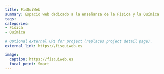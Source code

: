 ```yaml
---
title: FisQuiWeb
summary: Espacio web dedicado a la enseñanza de la Física y la Química.
tags:
categories:
- Física
- Química

# Optional external URL for project (replaces project detail page).
external_link: https://fisquiweb.es

image:
  caption: https://fisquiweb.es
  focal_point: Smart
---
```


